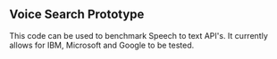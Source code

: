 ## Voice Search Prototype

This code can be used to benchmark Speech to text API's. It currently allows for IBM, Microsoft and Google to be tested.